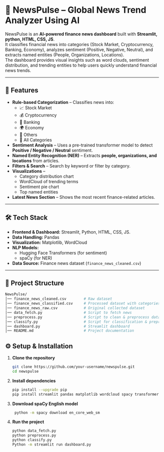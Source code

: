# 📰 NewsPulse – Global News Trend Analyzer Using AI

NewsPulse is an **AI-powered finance news dashboard** built with **Streamlit, python, HTML, CSS, JS**.  
It classifies financial news into categories (Stock Market, Cryptocurrency, Banking, Economy), analyzes sentiment (Positive, Negative, Neutral), and extracts named entities (People, Organizations, Locations).  
The dashboard provides visual insights such as word clouds, sentiment distribution, and trending entities to help users quickly understand financial news trends.  

---

## 🚀 Features
- **Rule-based Categorization** – Classifies news into:
  - 📈 Stock Market  
  - 💰 Cryptocurrency  
  - 🏦 Banking  
  - 🌍 Economy  
  - 📂 Others  
  - 🔎 All Categories  
- **Sentiment Analysis** – Uses a pre-trained transformer model to detect **Positive / Negative / Neutral** sentiment.  
- **Named Entity Recognition (NER)** – Extracts **people, organizations, and locations** from articles.  
- **Filters & Search** – Search by keyword or filter by category.  
- **Visualizations** –  
  - Category distribution chart  
  - WordCloud of trending terms  
  - Sentiment pie chart  
  - Top named entities  
- **Latest News Section** – Shows the most recent finance-related articles.  

---

## 🛠️ Tech Stack
- **Frontend & Dashboard:** Streamlit, Python, HTML, CSS, JS.  
- **Data Handling:** Pandas  
- **Visualization:** Matplotlib, WordCloud  
- **NLP Models:**  
  - Hugging Face Transformers (for sentiment)  
  - spaCy (for NER)  
- **Data Source:** Finance news dataset (`finance_news_cleaned.csv`)  

---

## 📂 Project Structure
   ```bash
   NewsPulse/
   │── finance_news_cleaned.csv        # Raw dataset
   │── finance_news_classified.csv     # Processed dataset with categories, sentiment & entities
   │── finance_news_raw.csv            # Original collected dataset
   │── data_fetch.py                   # Script to fetch news
   │── preprocess.py                   # Script to clean & preprocess data
   │── classify.py                     # Script for classification & preprocessing
   │── dashboard.py                    # Streamlit dashboard
   │── README.md                       # Project documentation
   ```




## ⚙️ Setup & Installation

1. **Clone the repository**
   ```bash
   git clone https://github.com/your-username/newspulse.git
   cd newspulse
   ```

2. **Install dependencies**
   ```bash
   pip install --upgrade pip
   pip install streamlit pandas matplotlib wordcloud spacy transformers torch scikit-learn
   ```

3. **Download spaCy English model**
   ```bash
    python -m spacy download en_core_web_sm
   ```

4. **Run the project**
   ```bash
   python data_fetch.py
   python preprocess.py
   python classify.py
   Python -m streamlit run dashboard.py
   ```
